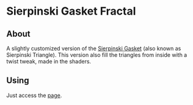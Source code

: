 # Sierpinski Gasket Fractal

## About
A slightly customized version of the [Sierpinski Gasket](https://en.wikipedia.org/wiki/Sierpinski_triangle) (also known as Sierpinski Triangle). This version also fill the triangles from inside with a twist tweak, made in the shaders.

## Using
Just access the [page](http://miguelperes.github.io/pags/trab1.html).
